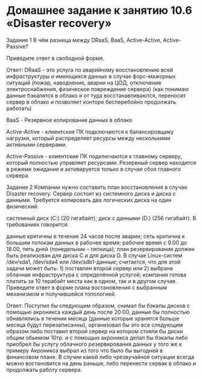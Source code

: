 # Домашнее задание к занятию 10.6 «Disaster recovery»



Задание 1
В чём разница между DRaaS, BaaS, Active-Active, Active-Passive?

Приведите ответ в свободной форме.

Ответ:
DRaaS - это услуга по аварийному восстановлению всей инфраструктуры и имеющихся данных в случае форс-мажорных ситуаций (пожар, наводнение, аварии на ЦОД, отключение электроснабжения, физическое повреждение сервера) (как понимаю данные бэкапятся в облако и от туда восстанавливаются, переносит сервер в облако и позволяет конторе бесперебойно продолжать работать)

BaaS - Резервное копирование данных в облако

Active-Active - клиентские ПК подключаются к балансировщику нагрузки, который распределяет ресурсы между несколькими активными серверами.

Active-Passive - клиентские ПК подключаются к главному серверу, который полностью управляет ресурсами. Резервный сервер находится в режиме ожидания и активируется только в случае сбоя главного сервера.


Задание 2
Компании нужно составить план восстановления в случае Disaster recovery. Сервер состоит из системного диска и диска с данными. Требуется копировать два логических диска на один физический:

системный диск (C:) (20 гигабайт);
диск с данными (D:) (256 гигабайт).
В требованиях говорится:

данные критичны в течение 24 часов после аварии;
сеть критична к большим потокам данных в рабочее время;
рабочее время с 9.00 до 18.00, пять дней (понедельник – пятница);
план резервирования должен быть реализован для диска C и для диска D. В случае Linux-систем /dev/sda1, /dev/sda4 или /dev/sdb1-данные;
считается, что для этой задачи может быть: 1) поставлен второй сервер или 2) выбрана облачная инфраструктура с определённой услугой;
компания готова платить за 10 терабайт места как в одном, так и в другом случае.
Приведите ответ в форме плана востановления с выбранным механизмом и получившейся топологией.

Ответ:
Поступил бы следующим образом, снимал бы бэкапы дисков с помощью акроникса каждый день после 20:00, данные бы полностью обнавлялись в течении месяца (данные которые хранятся больше месяца будут перезаписанны), организовал бы это все следующим образом либо поставил второй сервер на котором стояли бы диски общим обьемом 10тр. и с помощью акроникса делал бы бэкапы либо приобрел бы услугу облачного резервирования данных у того же к примеру Акроникса выбрал из того что было бы выгодней в финансовом плане. В случии какой либо чрезвучайной ситуации всегда можно востановится на день раньше, либо перенести сервак в облако и продолжать работу сервера.
